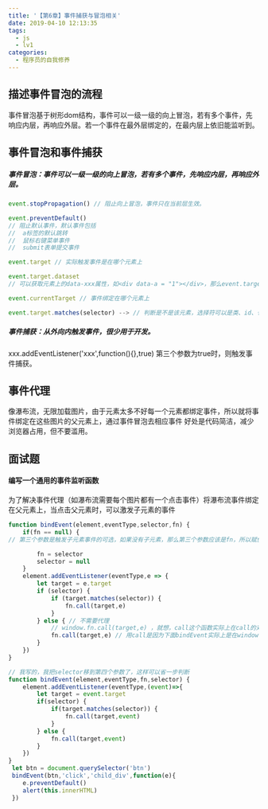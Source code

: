 ```yaml
---
title: '【第6章】事件捕获与冒泡相关'
date: 2019-04-10 12:13:35
tags:
  - js
  - lv1
categories:
  - 程序员的自我修养
---
```

<meta name="referrer" content="no-referrer">

## 描述事件冒泡的流程
事件冒泡基于树形dom结构，事件可以一级一级的向上冒泡，若有多个事件，先响应内层，再响应外层。若一个事件在最外层绑定的，在最内层上依旧能监听到。

## 事件冒泡和事件捕获 
##### 事件冒泡：事件可以一级一级的向上冒泡，若有多个事件，先响应内层，再响应外层。
```javascript
event.stopPropagation() // 阻止向上冒泡，事件只在当前层生效。

event.preventDefault() 
// 阻止默认事件，默认事件包括
//  a标签的默认跳转
//  鼠标右键菜单事件
//  submit表单提交事件

event.target // 实际触发事件是在哪个元素上

event.target.dataset 
// 可以获取元素上的data-xxx属性，如<div data-a = "1"></div>，那么event.target.dataset.a == 1

event.currentTarget // 事件绑定在哪个元素上

event.target.matches(selector) --> // 判断是不是该元素，选择符可以是类、id、也可以是元素标签
```
##### 事件捕获：从外向内触发事件，很少用于开发。
xxx.addEventListener('xxx',function(){},true) 第三个参数为true时，则触发事件捕获。

## 事件代理
像瀑布流，无限加载图片，由于元素太多不好每一个元素都绑定事件，所以就将事件绑定在这些图片的父元素上，通过事件冒泡去相应事件
好处是代码简洁，减少浏览器占用，但不要滥用。


## 面试题 
#### 编写一个通用的事件监听函数 
为了解决事件代理（如瀑布流需要每个图片都有一个点击事件）将瀑布流事件绑定在父元素上，当点击父元素时，可以激发子元素的事件
```javascript
function bindEvent(element,eventType,selector,fn) {
    if(fn == null) { 
// 第三个参数是触发子元素事件的可选，如果没有子元素，那么第三个参数应该是fn，所以赋值一

        fn = selector
        selector = null
    }
    element.addEventListener(eventType,e => {
        let target = e.target
        if (selector) {
            if (target.matches(selector)) {
                fn.call(target,e)
            }
        } else { // 不需要代理
            // window.fn.call(target,e) ，就想，call这个函数实际上在call的对象上面加了一个一模一样的fn方法，然后变成了target.fn
            fn.call(target,e) // 用call是因为下面bindEvent实际上是在window下，所以里面的this是指向window的，现在是需要将this指向调用addEventListener的event
        }
    })
}
```
```javascript
// 我写的，我把selector移到第四个参数了，这样可以省一步判断
function bindEvent(element,eventType,fn,selector) {
    element.addEventListener(eventType,(event)=>{
        let target = event.target
        if(selector) {
            if(target.matches(selector)) {
                fn.call(target,event)
            }
        } else {
            fn.call(target,event)
        }
    })
}
 let btn = document.querySelector('btn')
 bindEvent(btn,'click','child_div',function(e){
    e.preventDefault() 
    alert(this.innerHTML) 
 })
```